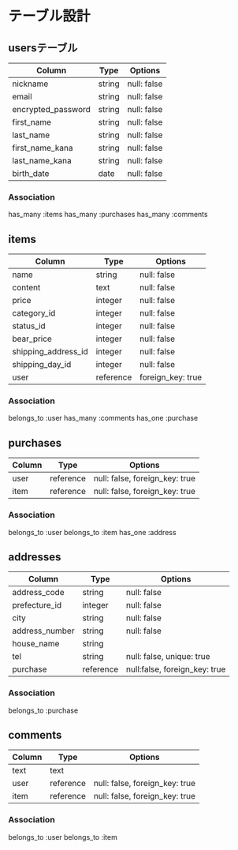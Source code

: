 # テーブル設計

## usersテーブル
| Column            | Type   | Options     |
| ----------------- | ------ | ----------- |
| nickname          | string | null: false |
| email             | string | null: false |
| encrypted_password| string | null: false |
| first_name        | string | null: false |
| last_name         | string | null: false |
| first_name_kana   | string | null: false |
| last_name_kana    | string | null: false |
| birth_date        | date   | null: false |

### Association

has_many :items
has_many :purchases
has_many :comments


## items
| Column             | Type    | Options           |
| ------------------ | ------- | ----------------- |
| name               | string  | null: false       |
| content            | text    | null: false       |
| price              | integer | null: false       |
| category_id        | integer | null: false       |
| status_id          | integer | null: false       |
| bear_price         | integer | null: false       |
| shipping_address_id| integer | null: false       |
| shipping_day_id    | integer | null: false       |
| user               |reference| foreign_key: true |

### Association

belongs_to :user
has_many   :comments
has_one    :purchase

## purchases
| Column          | Type    | Options                        |
| --------------- | ------- | ------------------------------ |
| user            |reference| null: false, foreign_key: true |
| item            |reference| null: false, foreign_key: true |

### Association

belongs_to :user
belongs_to :item
has_one    :address

## addresses
| Column          | Type    | Options                        |
| --------------- | ------- | ------------------------------ |
| address_code    | string  | null: false                    |
| prefecture_id   | integer | null: false                    |
| city            | string  | null: false                    |
| address_number  | string  | null: false                    |
| house_name      | string  |                                |
| tel             | string  | null: false, unique: true      |
| purchase        |reference| null:false, foreign_key: true  |

### Association

belongs_to :purchase

## comments
| Column          | Type    | Options                        |
| --------------- | ------- | ------------------------------ |
| text            | text    |                                |
| user            |reference| null: false, foreign_key: true |
| item            |reference| null: false, foreign_key: true |

### Association

belongs_to :user
belongs_to :item
